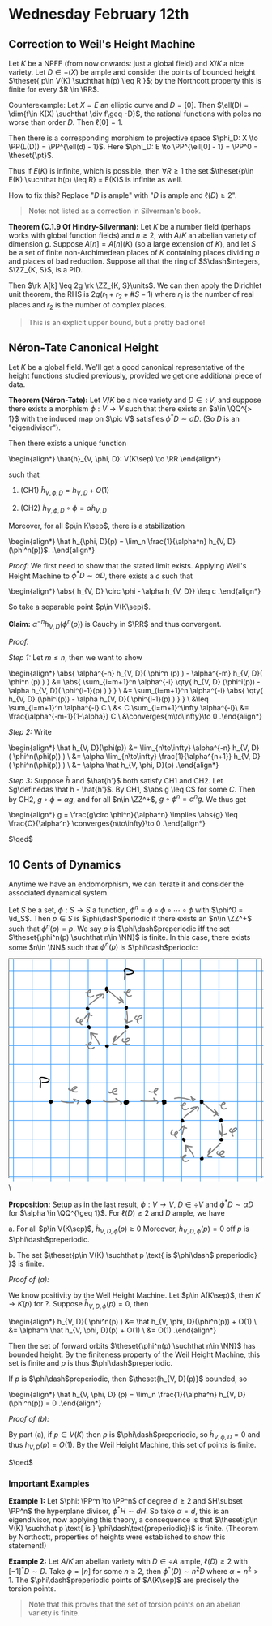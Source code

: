 # Wednesday February 12th

## Correction to Weil's Height Machine

Let $K$ be a NPFF (from now onwards: just a global field) and $X/K$ a nice variety.
Let $D\in \div(X)$ be ample and consider the points of bounded height $\theset{ p\in V(K) \suchthat h(p) \leq R  }$; by the Northcott property this is finite for every $R \in \RR$.

Counterexample:
Let $X = E$ an elliptic curve and $D = [0]$.
Then $\ell(D) = \dim{f\in K(X) \suchthat \div f\geq -D}$, the rational functions with poles no worse than order $D$.
Then $\ell[0] = 1$.

Then there is a corresponding morphism to projective space $\phi_D: X \to \PP(L(D)) = \PP^{\ell(d) - 1}$.
Here $\phi_D: E \to \PP^{\ell[0] - 1} = \PP^0 = \theset{\pt}$.

Thus if $E(K)$ is infinite, which is possible, then $\forall R\geq 1$ the set $\theset{p\in E(K) \suchthat h(p) \leq R} = E(K)$ is infinite as well.

How to fix this?
Replace "$D$ is ample" with "$D$ is ample and $\ell(D) \geq 2$".


> Note: not listed as a correction in Silverman's book.


**Theorem (C.1.9 Of Hindry-Silverman):**
Let $K$ be a number field (perhaps works with global function fields) and $n\geq 2$, with $A/K$ an abelian variety of dimension $g$.
Suppose $A[n] = A[n](K)$ (so a large extension of $K$), and let $S$ be a set of finite non-Archimedean places of $K$ containing places dividing $n$ and places of bad reduction.
Suppose all that the ring of $S\dash$integers, $\ZZ_{K, S}$, is a PID.


Then $\rk A[k] \leq 2g \rk \ZZ_{K, S}\units$.
We can then apply the Dirichlet unit theorem, the RHS is $2g(r_1 + r_2 + \# S - 1)$ where $r_1$ is the number of real places and $r_2$ is the number of complex places.

> This is an explicit upper bound, but a pretty bad one!

## Néron-Tate Canonical Height

Let $K$ be a global field.
We'll get a good canonical representative of the height functions studied previously, provided we get one additional piece of data.

**Theorem (Néron-Tate):**
Let $V/K$ be a nice variety and $D \in \div V$, and suppose there exists a morphism $\phi: V\to V$ such that there exists an $a\in \QQ^{> 1}$ with the induced map on $\pic V$ satisfies $\phi^* D \sim \alpha D$. 
(So $D$ is an "eigendivisor").

Then there exists a unique function 

\begin{align*}
\hat{h}_{V, \phi, D}: V(K\sep) \to \RR
\end{align*}

such that 

1. (CH1) $\hat h_{V, \phi, D} = h_{V, D} + O(1)$

2. (CH2) $\hat h_{V, \phi, D} \circ \phi = \alpha \hat h_{V, D}$

Moreover, for all $p\in K\sep$, there is a stabilization 

\begin{align*}
\hat h_{\phi, D}(p) = \lim_n \frac{1}{\alpha^n} h_{V, D}(\phi^n(p))$.
.\end{align*}

*Proof:*
We first need to show that the stated limit exists.
Applying Weil's Height Machine to $\phi^* D \sim \alpha D$, there exists a $c$ such that

\begin{align*}
\abs{ h_{V, D} \circ \phi  - \alpha h_{V, D}} \leq c
.\end{align*}

So take a separable point $p\in V(K\sep)$.

**Claim:**
$\alpha^{-n} h_{V, D}(\phi^n(p))$ is Cauchy in $\RR$ and thus convergent.

*Proof:*

*Step 1:*
Let $m\leq n$, then we want to show

\begin{align*}
\abs{ \alpha^{-n} h_{V, D}( \phi^n (p) ) - \alpha^{-m} h_{V, D}( \phi^n (p) ) } 
&=
\abs{ \sum_{i=m+1}^n \alpha^{-i} \qty{ h_{V, D} (\phi^i(p)) - \alpha h_{V, D}( \phi^{i-1}(p)  )  }  } \\
&=
\sum_{i=m+1}^n \alpha^{-i} \abs{ \qty{ h_{V, D} (\phi^i(p)) - \alpha h_{V, D}( \phi^{i-1}(p)  )  }  } \\
&\leq 
\sum_{i=m+1}^n \alpha^{-i} C \\
&<
C \sum_{i=m+1}^\infty \alpha^{-i}\\
&= \frac{\alpha^{-m-1}{1-\alpha}} C \\
&\converges{m\to\infty}\to 0
.\end{align*}

*Step 2:*
Write

\begin{align*}
\hat h_{V, D}(\phi(p)) 
&=
\lim_{n\to\infty} \alpha^{-n} h_{V, D} ( \phi^n(\phi(p))  ) \\
&=
\alpha \lim_{n\to\infty} \frac{1}{\alpha^{n+1}} h_{V, D} ( \phi^n(\phi(p))  ) \\
&=
\alpha \hat h_{V, \phi, D}(p)
.\end{align*}

*Step 3:*
Suppose $\hat h$ and $\hat{h'}$ both satisfy CH1 and CH2.
Let $g\definedas \hat h - \hat{h'}$.
By CH1, $\abs g \leq C$ for some $C$.
Then by CH2, $g\circ \phi = \alpha g$, and for all $n\in \ZZ^+$, $g\circ \phi^n = \alpha^n g$.
We thus get

\begin{align*}
g = \frac{g\circ \phi^n}{\alpha^n} \implies \abs{g} \leq \frac{C}{\alpha^n} \converges{n\to\infty}\to 0
.\end{align*}

$\qed$

## 10 Cents of Dynamics

Anytime we have an endomorphism, we can iterate it and consider the associated dynamical system.

Let $S$ be a set, $\phi: S\to S$ a function, $\phi^n = \phi \circ \phi \circ \cdots \circ \phi$ with $\phi^0 = \id_S$.
Then $p\in S$ is $\phi\dash$periodic if there exists an $n\in \ZZ^+$ such that $\phi^n(p) = p$.
We say $p$ is $\phi\dash$preperiodic iff the set $\theset{\phi^n(p) \suchthat n\in \NN}$ is finite.
In this case, there exists some $n\in \NN$ such that $\phi^n(p)$ is $\phi\dash$periodic:

![Image](figures/2020-02-12-13:01.png)\

**Proposition:**
Setup as in the last result, $\phi: V\to V$, $D\in \div V$ and $\phi^*D \sim \alpha D$ for $\alpha \in \QQ^{\geq 1}$.
For $\ell(D) \geq 2$ and $D$ ample, we have

a. For all $p\in V(K\sep)$, $\hat h_{V, D, \phi}(p) \geq 0$
  Moreover, $\hat h_{V, D, \phi}(p) = 0$ off $p$ is $\phi\dash$preperiodic.

b. The set $\theset{p\in V(K) \suchthat p \text{ is $\phi\dash$ preperiodic} }$ is finite.

*Proof of (a):*

We know positivity by the Weil Height Machine.
Let $p\in A(K\sep)$, then $K \to K(p)$ for ?.
Suppose $\hat h_{V, D, \phi}(p) = 0$, then

\begin{align*}
h_{V, D}( \phi^n(p)  ) 
&= \hat h_{V, \phi, D}(\phi^n(p)) + O(1) \\
&= \alpha^n \hat h_{V, \phi, D}(p) + O(1) \\
&= O(1)
.\end{align*}


Then the set of forward orbits $\theset{\phi^n(p) \suchthat n\in \NN}$ has bounded height.
By the finiteness property of the Weil Height Machine, this set is finite and $p$ is thus $\phi\dash$preperiodic.

If $p$ is $\phi\dash$preperiodic, then $\theset{h_{V, D}(p)}$ bounded, so

\begin{align*}
\hat h_{V, \phi, D} (p) = \lim_n \frac{1}{\alpha^n} h_{V, D}(\phi^n(p)) = 0
.\end{align*}


*Proof of (b):*

By part (a), if $p\in V(K)$ then $p$ is $\phi\dash$preperiodic, so $\hat h_{V, \phi, D} = 0$ and thus $h_{V, D}(p) = O(1)$.
By the Weil Height Machine, this set of points is finite.

$\qed$


### Important Examples

**Example 1:**
Let $\phi: \PP^n \to \PP^n$ of degree $d\geq 2$ and $H\subset \PP^n$ the hyperplane divisor, $\phi^* H \sim d H$.
So take $\alpha = d$, this is an eigendivisor, now applying this theory, a consequence is that $\theset{p\in V(K) \suchthat p \text{ is } \phi\dash\text{preperiodic}}$ is finite. 
(Theorem by Northcott, properties of heights were established to show this statement!)

**Example 2:**
Let $A/K$ an abelian variety with $D\in \div A$ ample, $\ell(D) \geq 2$ with $[-1]^* D \sim D$.
Take $\phi = [n]$ for some $n\geq 2$, then $\phi^*(D) \sim n^2 D$ where $\alpha = n^2 > 1$.
The $\phi\dash$preperiodic points of $A(K\sep)$ are precisely the torsion points.

> Note that this proves that the set of torsion points on an abelian variety is finite.
